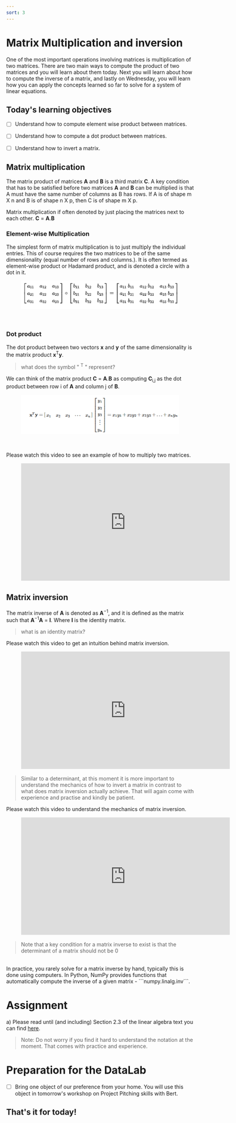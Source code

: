```yaml
---
sort: 3
---
```


# Matrix Multiplication and inversion
One of the most important operations involving matrices is multiplication of two
matrices.
There are two main ways to compute the product of two matrices and you will learn
 about them today. Next you will learn about how to compute the inverse of a matrix,
 and lastly on Wednesday, you will learn how you can apply the concepts learned so far to solve for a
 system of linear equations.


## Today's learning objectives
- [ ] Understand how to compute element wise product between matrices.
- [ ] Understand how to compute a dot product between matrices.
- [ ] Understand how to invert a matrix.


## Matrix multiplication
The matrix product of matrices **A** and **B** is a third matrix **C**.
A key condition that has to be satisfied before two matrices **A** and **B**
can be multiplied is that A must have the same number of columns as
B has rows. If A is of shape m X n and B is of shape n X p, then C is of shape
m X p.

Matrix multiplication if often denoted by just placing the matrices next to each
other. **C** = **A**.**B**


### Element-wise Multiplication
The simplest form of matrix multiplication is to just multiply the individual entries.
This of course requires the two matrices to be of the same dimensionality (equal number of rows
and columns.). It is often termed as element-wise product or Hadamard product,
and is denoted a circle with a dot in it.

<figure>
    <img src=".\assets\em.PNG" />
</figure>
<br>

### Dot product
The dot product between two vectors **x** and **y** of the same dimensionality
is the matrix product **x**<sup>T</sup>**y**.

> what does the symbol " <sup>T</sup> " represent?

We can think of the matrix product **C** = **A**.**B** as
computing **C**<sub>i,j</sub> as the dot product between row i of **A** and
column j of **B**.

<figure>
    <img src=".\assets\dot.PNG" />
</figure>
<br>


Please watch this video to see an example of how to multiply two matrices.
<!-- blank line -->
<figure class="video_container">
<iframe width="560" height="315" src="https://www.youtube.com/embed/x1z0hOyjapU?controls=0" title="YouTube video player" frameborder="0" allow="accelerometer; autoplay; clipboard-write; encrypted-media; gyroscope; picture-in-picture" allowfullscreen></iframe>
</figure>
<!-- blank line -->


## Matrix inversion

The matrix inverse of **A** is denoted as **A**<sup>−1</sup>, and it is defined as the matrix
such that **A**<sup>−1</sup>**A** = **I**. Where **I** is the identity matrix.

> what is an identity matrix?

Please watch this video to get an intuition behind matrix inversion.

<!-- blank line -->
<figure class="video_container">
<iframe width="560" height="315" src="https://www.youtube.com/embed/iUQR0enP7RQ?controls=0" title="YouTube video player" frameborder="0" allow="accelerometer; autoplay; clipboard-write; encrypted-media; gyroscope; picture-in-picture" allowfullscreen></iframe>
</figure>
<!-- blank line -->

> Similar to a determinant, at this moment it is more important to understand the
mechanics of how to invert a matrix in contrast to what does matrix inversion
actually achieve. That will again come with experience and practise and kindly be
patient.

Please watch this video to understand the mechanics of matrix inversion.
<!-- blank line -->
<figure class="video_container">
<iframe width="560" height="315" src="https://www.youtube.com/embed/01c12NaUQDw?controls=0" title="YouTube video player" frameborder="0" allow="accelerometer; autoplay; clipboard-write; encrypted-media; gyroscope; picture-in-picture" allowfullscreen></iframe>
</figure>
<!-- blank line -->

> Note that a key condition for a matrix inverse to exist is that the determinant of
a matrix should not be 0

<br>
In practice, you rarely solve for a matrix inverse by hand, typically this is
done using computers. In Python, NumPy provides functions that automatically
compute the inverse of a given matrix - ```numpy.linalg.inv```.

# Assignment

a) Please read until (and including) Section 2.3 of the linear algebra text you can find [here](https://www.deeplearningbook.org/contents/linear_algebra.html).

> Note: Do not worry if you find it hard to understand the notation at the moment. That comes with practice and experience.

# Preparation for the DataLab

- [ ]  Bring one object of our preference from your home. You will use this object in tomorrow's workshop on Project Pitching skills with Bert.

## That's it for today!

